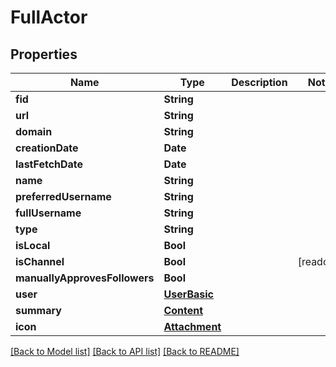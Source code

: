 # FullActor

## Properties
Name | Type | Description | Notes
------------ | ------------- | ------------- | -------------
**fid** | **String** |  | 
**url** | **String** |  | 
**domain** | **String** |  | 
**creationDate** | **Date** |  | 
**lastFetchDate** | **Date** |  | 
**name** | **String** |  | 
**preferredUsername** | **String** |  | 
**fullUsername** | **String** |  | 
**type** | **String** |  | 
**isLocal** | **Bool** |  | 
**isChannel** | **Bool** |  | [readonly] 
**manuallyApprovesFollowers** | **Bool** |  | 
**user** | [**UserBasic**](UserBasic.md) |  | 
**summary** | [**Content**](Content.md) |  | 
**icon** | [**Attachment**](Attachment.md) |  | 

[[Back to Model list]](../README.md#documentation-for-models) [[Back to API list]](../README.md#documentation-for-api-endpoints) [[Back to README]](../README.md)


